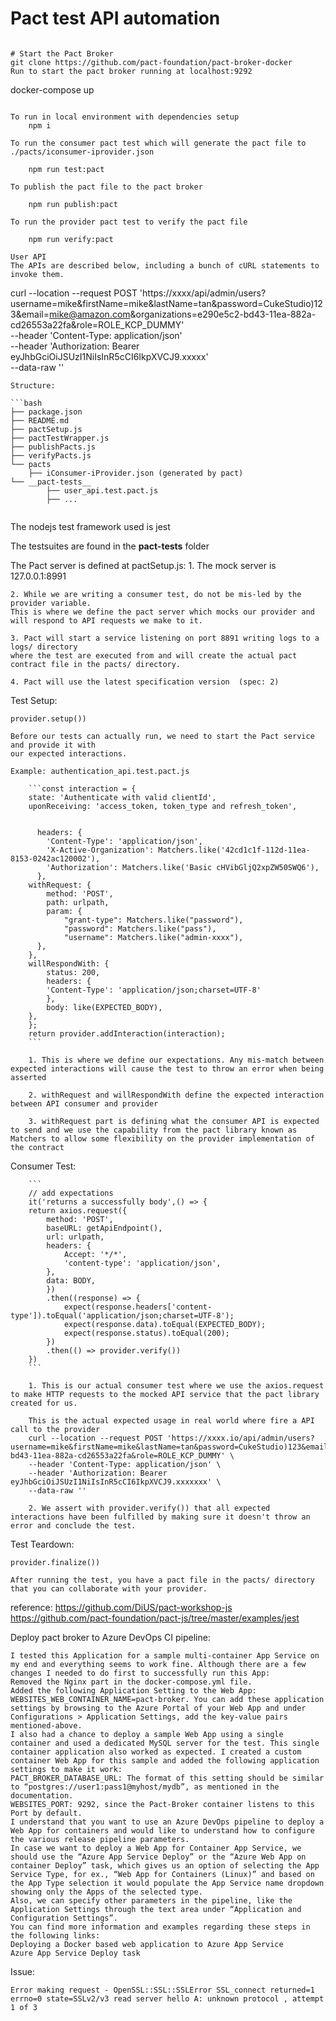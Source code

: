 # Pact test API automation

```

# Start the Pact Broker 
git clone https://github.com/pact-foundation/pact-broker-docker
Run to start the pact broker running at localhost:9292
```
docker-compose up
```

To run in local environment with dependencies setup
    npm i 

To run the consumer pact test which will generate the pact file to ./pacts/iconsumer-iprovider.json

    npm run test:pact

To publish the pact file to the pact broker 

    npm run publish:pact

To run the provider pact test to verify the pact file

    npm run verify:pact

User API
The APIs are described below, including a bunch of cURL statements to invoke them.
```
curl --location --request POST 'https://xxxx/api/admin/users?username=mike&firstName=mike&lastName=tan&password=CukeStudio)123&email=mike@amazon.com&organizations=e290e5c2-bd43-11ea-882a-cd26553a22fa&role=ROLE_KCP_DUMMY' \
--header 'Content-Type: application/json' \
--header 'Authorization: Bearer eyJhbGciOiJSUzI1NiIsInR5cCI6IkpXVCJ9.xxxxx' \
--data-raw ''
```
Structure:

```bash
├── package.json
├── README.md
├── pactSetup.js
├── pactTestWrapper.js
├── publishPacts.js
├── verifyPacts.js
└── pacts
    ├── iConsumer-iProvider.json (generated by pact)
└── __pact-tests__
        ├── user_api.test.pact.js
        ├── ...
    
```


The nodejs test framework used is jest 

The testsuites are found in the __pact-tests__ folder

The Pact server is defined at pactSetup.js:
    1. The mock server is 127.0.0.1:8991

    2. While we are writing a consumer test, do not be mis-led by the provider variable.
    This is where we define the pact server which mocks our provider and will respond to API requests we make to it.

    3. Pact will start a service listening on port 8891 writing logs to a logs/ directory
    where the test are executed from and will create the actual pact contract file in the pacts/ directory.

    4. Pact will use the latest specification version  (spec: 2)

Test Setup:

    provider.setup())

    Before our tests can actually run, we need to start the Pact service and provide it with 
    our expected interactions. 

    Example: authentication_api.test.pact.js

        ```const interaction = {
        state: 'Authenticate with valid clientId',
        uponReceiving: 'access_token, token_type and refresh_token',

     
          headers: {
            'Content-Type': 'application/json',
            'X-Active-Organization': Matchers.like('42cd1c1f-112d-11ea-8153-0242ac120002'),
            'Authorization': Matchers.like('Basic cHVibGljQ2xpZW50SWQ6'),
          },
        withRequest: {
            method: 'POST',
            path: urlpath,
            param: {
                "grant-type": Matchers.like("password"),
                "password": Matchers.like("pass"),
                "username": Matchers.like("admin-xxxx"),
          },
        },
        willRespondWith: {
            status: 200,
            headers: {
            'Content-Type': 'application/json;charset=UTF-8'
            },
            body: like(EXPECTED_BODY),
        },
        };
        return provider.addInteraction(interaction);
        ```

        1. This is where we define our expectations. Any mis-match between expected interactions will cause the test to throw an error when being asserted

        2. withRequest and willRespondWith define the expected interaction between API consumer and provider

        3. withRequest part is defining what the consumer API is expected to send and we use the capability from the pact library known as Matchers to allow some flexibility on the provider implementation of the contract


Consumer Test:

        ```
        // add expectations
        it('returns a successfully body',() => {
        return axios.request({
            method: 'POST',
            baseURL: getApiEndpoint(),
            url: urlpath,
            headers: {
                Accept: '*/*',
                'content-type': 'application/json',
            },
            data: BODY,
            }) 
            .then((response) => {
                expect(response.headers['content-type']).toEqual('application/json;charset=UTF-8');
                expect(response.data).toEqual(EXPECTED_BODY);
                expect(response.status).toEqual(200);
            })
            .then(() => provider.verify())
        })
        ```

        1. This is our actual consumer test where we use the axios.request to make HTTP requests to the mocked API service that the pact library created for us.

        This is the actual expected usage in real world where fire a API call to the provider
        curl --location --request POST 'https://xxxx.io/api/admin/users?username=mike&firstName=mike&lastName=tan&password=CukeStudio)123&email=mike@amazon.com&organizations=e290e5c2-bd43-11ea-882a-cd26553a22fa&role=ROLE_KCP_DUMMY' \
        --header 'Content-Type: application/json' \
        --header 'Authorization: Bearer eyJhbGciOiJSUzI1NiIsInR5cCI6IkpXVCJ9.xxxxxxx' \
        --data-raw ''           

        2. We assert with provider.verify()) that all expected interactions have been fulfilled by making sure it doesn't throw an error and conclude the test.


Test Teardown:

    provider.finalize())

    After running the test, you have a pact file in the pacts/ directory that you can collaborate with your provider.


reference: 
https://github.com/DiUS/pact-workshop-js
https://github.com/pact-foundation/pact-js/tree/master/examples/jest

Deploy pact broker to Azure DevOps CI pipeline:
```
I tested this Application for a sample multi-container App Service on my end and everything seems to work fine. Although there are a few changes I needed to do first to successfully run this App:
Removed the Nginx part in the docker-compose.yml file.
Added the following Application Setting to the Web App: WEBSITES_WEB_CONTAINER_NAME=pact-broker. You can add these application settings by browsing to the Azure Portal of your Web App and under Configurations > Application Settings, add the key-value pairs mentioned-above.
I also had a chance to deploy a sample Web App using a single container and used a dedicated MySQL server for the test. This single container application also worked as expected. I created a custom container Web App for this sample and added the following application settings to make it work:
PACT_BROKER_DATABASE_URL: The format of this setting should be similar to “postgres://user1:pass1@myhost/mydb”, as mentioned in the documentation.
WEBSITES_PORT: 9292, since the Pact-Broker container listens to this Port by default.
I understand that you want to use an Azure DevOps pipeline to deploy a Web App for containers and would like to understand how to configure the various release pipeline parameters.
In case we want to deploy a Web App for Container App Service, we should use the “Azure App Service Deploy” or the “Azure Web App on container Deploy” task, which gives us an option of selecting the App Service Type, for ex., “Web App for Containers (Linux)” and based on the App Type selection it would populate the App Service name dropdown showing only the Apps of the selected type.
Also, we can specify other parameters in the pipeline, like the Application Settings through the text area under “Application and Configuration Settings”.
You can find more information and examples regarding these steps in the following links:
Deploying a Docker based web application to Azure App Service
Azure App Service Deploy task
```

Issue:
``` 
Error making request - OpenSSL::SSL::SSLError SSL_connect returned=1 errno=0 state=SSLv2/v3 read server hello A: unknown protocol , attempt 1 of 3

```
